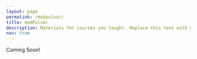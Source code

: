 ```yaml
---
layout: page
permalink: /madpulsar/
title: madPulsAr
description: Materials for courses you taught. Replace this text with your description.
nav: true
---
```


Coming Soon!